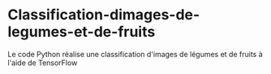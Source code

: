# Classification-dimages-de-legumes-et-de-fruits
Le code Python réalise une classification d'images de légumes et de fruits à l'aide de TensorFlow
